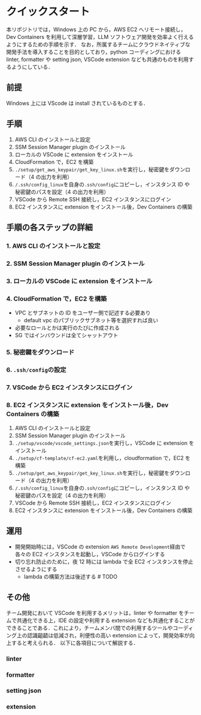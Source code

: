 # クイックスタート

本リポジトリでは，Windows 上の PC から，AWS EC2 へリモート接続し，Dev Containers を利用して深層学習，LLM ソフトウェア開発を効率よく行えるようにするための手順を示す．
なお，所属するチームにクラウドネイティブな開発手法を導入することを目的としており，python コーディングにおける linter, formatter や setting json, VSCode extension なども共通のものを利用するようにしている．

## 前提

Windows 上には VScode は install されているものとする．

## 手順

1. AWS CLI のインストールと設定
2. SSM Session Manager plugin のインストール
3. ローカルの VSCode に extension をインストール
4. CloudFormation で，EC2 を構築
5. `./setup/get_aws_keypair/get_key_linux.sh`を実行し，秘密鍵をダウンロード（4 の出力を利用）
6. `/.ssh/config_linux`を自身の`.ssh/config`にコピーし，インスタンス ID や秘密鍵のパスを設定（4 の出力を利用）
7. VSCode から Remote SSH 接続し，EC2 インスタンスにログイン
8. EC2 インスタンスに extension をインストール後，Dev Containers の構築

## 手順の各ステップの詳細

### 1. AWS CLI のインストールと設定

### 2. SSM Session Manager plugin のインストール

### 3. ローカルの VSCode に extension をインストール

### 4. CloudFormation で，EC2 を構築

- VPC とサブネットの ID をユーザー側で記述する必要あり
  - default vpc のパブリックサブネット等を選択すれば良い
- 必要なロールとかは実行のたびに作成される
- SG ではインバウンドは全てシャットアウト

### 5. 秘密鍵をダウンロード

### 6. `.ssh/config`の設定

### 7. VSCode から EC2 インスタンスにログイン

### 8. EC2 インスタンスに extension をインストール後，Dev Containers の構築

1. AWS CLI のインストールと設定
2. SSM Session Manager plugin のインストール
3. `./setup/vscode/vscode_settings.json`を実行し，VSCode に extension をインストール
4. `./setup/cf-template/cf-ec2.yaml`を利用し，cloudformation で，EC2 を構築
5. `./setup/get_aws_keypair/get_key_linux.sh`を実行し，秘密鍵をダウンロード（4 の出力を利用）
6. `/.ssh/config_linux`を自身の`.ssh/config`にコピーし，インスタンス ID や秘密鍵のパスを設定（4 の出力を利用）
7. VSCode から Remote SSH 接続し，EC2 インスタンスにログイン
8. EC2 インスタンスに extension をインストール後，Dev Containers の構築

## 運用

- 開発開始時には，VSCode の extension `AWS Remote Development`経由で各々の EC2 インスタンスを起動し，VSCode からログインする
- 切り忘れ防止のために，夜 12 時には lambda で全 EC2 インスタンスを停止させるようにする
  - lambda の構築方法は後述する # TODO

## その他

チーム開発において VSCode を利用するメリットは，linter や formatter をチームで共通化できる上，IDE の設定や利用する extension なども共通化することができることである．これにより，チームメンバ間での利用するツールやコーディング上の認識齟齬は低減され，利便性の高い extension によって，開発効率が向上すると考えられる．
以下に各項目について解説する．

### linter

### formatter

### setting json

### extension
